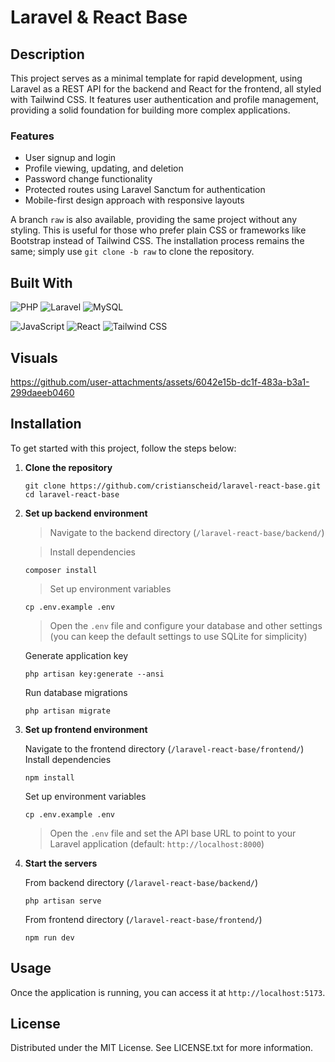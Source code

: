 # Laravel & React Base

## Description

This project serves as a minimal template for rapid development, using Laravel as a REST API for the backend and React for the frontend, all styled with Tailwind CSS. It features user authentication and profile management, providing a solid foundation for building more complex applications.

### Features

- User signup and login
- Profile viewing, updating, and deletion
- Password change functionality
- Protected routes using Laravel Sanctum for authentication
- Mobile-first design approach with responsive layouts

A branch `raw` is also available, providing the same project without any styling. This is useful for those who prefer plain CSS or frameworks like Bootstrap instead of Tailwind CSS. The installation process remains the same; simply use `git clone -b raw` to clone the repository.

## Built With

![PHP](https://img.shields.io/badge/PHP-8.3-gray?logo=php&style=for-the-badge)
![Laravel](https://img.shields.io/badge/Laravel-11.21-gray?logo=laravel&style=for-the-badge)
![MySQL](https://img.shields.io/badge/MySQL-8.0-gray?logo=mysql&style=for-the-badge)

![JavaScript](https://img.shields.io/badge/JavaScript-ES6-gray?logo=javascript&style=for-the-badge)
![React](https://img.shields.io/badge/React-18.3-gray?logo=react&style=for-the-badge)
![Tailwind CSS](https://img.shields.io/badge/TailwindCSS-3.4-gray?logo=tailwindcss&style=for-the-badge)

## Visuals

https://github.com/user-attachments/assets/6042e15b-dc1f-483a-b3a1-299daeeb0460

## Installation

To get started with this project, follow the steps below:

1. **Clone the repository**

   ```
   git clone https://github.com/cristianscheid/laravel-react-base.git
   cd laravel-react-base
   ```

2. **Set up backend environment**

   > Navigate to the backend directory (`/laravel-react-base/backend/`)

   > Install dependencies

   ```
   composer install
   ```

   > Set up environment variables

   ```
   cp .env.example .env
   ```

   > Open the `.env` file and configure your database and other settings (you can keep the default settings to use SQLite for simplicity)

   Generate application key

   ```
   php artisan key:generate --ansi
   ```

   Run database migrations

   ```
   php artisan migrate
   ```

3. **Set up frontend environment**

   Navigate to the frontend directory (`/laravel-react-base/frontend/`)
   Install dependencies

   ```
   npm install
   ```

   Set up environment variables

   ```
   cp .env.example .env
   ```

   > Open the `.env` file and set the API base URL to point to your Laravel application (default: `http://localhost:8000`)

4. **Start the servers**

   From backend directory (`/laravel-react-base/backend/`)

   ```
   php artisan serve
   ```

   From frontend directory (`/laravel-react-base/frontend/`)

   ```
   npm run dev
   ```

## Usage

Once the application is running, you can access it at `http://localhost:5173`.

## License

Distributed under the MIT License. See LICENSE.txt for more information.
